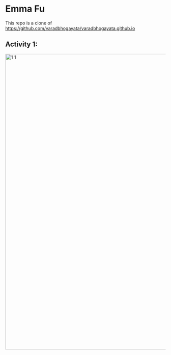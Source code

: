 # Emma Fu
This repo is a clone of https://github.com/varadbhogayata/varadbhogayata.github.io 

## Activity 1: 
<img width="930" alt="1 1" src="https://github.com/nxf-emma/nxf-emma.github.io/assets/84111551/4e4c3315-43a4-49c9-9ccf-7e490ced1a7d">
